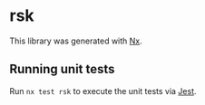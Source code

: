 # rsk

This library was generated with [Nx](https://nx.dev).

## Running unit tests

Run `nx test rsk` to execute the unit tests via [Jest](https://jestjs.io).
